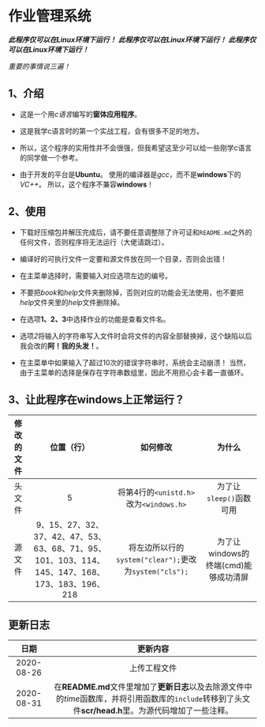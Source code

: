 # 作业管理系统
***此程序仅可以在Linux环境下运行！***
***此程序仅可以在Linux环境下运行！***
***此程序仅可以在Linux环境下运行！***

*重要的事情说三遍！*


## 1、介绍
- 这是一个用*c语言*编写的**窗体应用程序**。

- 这是我学c语言时的第一个实战工程，会有很多不足的地方。

- 所以，这个程序的实用性并不会很强，但我希望这至少可以给一些刚学c语言的同学做一个参考。

- 由于开发的平台是**Ubuntu**。
        使用的编译器是*gcc*，而不是**windows**下的*VC++*。
        所以，这个程序不兼容**windows**！

## 2、使用
- 下载好压缩包并解压完成后，请不要任意调整除了许可证和`README.md`之外的任何文件，否则程序将无法运行（大佬请跳过）。

- 编译好的可执行文件一定要和源文件放在同一个目录，否则会出错！

- 在主菜单选择时，需要输入对应选项左边的编号。

- 不要把*book*和*help*文件夹删除掉，否则对应的功能会无法使用，也不要把*help*文件夹里的*help*文件删除掉。

- 在选项**1、2、3**中选择作业的功能是查看文件名。

- 选项*2*将输入的字符串写入文件时会将文件的内容全部替换掉，这个缺陷以后我会改的**阿！我的头发！**。

- 在主菜单中如果输入了超过10次的错误字符串时，系统会主动崩溃！
        当然，由于主菜单的选择是保存在字符串数组里，因此不用担心会卡着一直循环。

## 3、让此程序在windows上正常运行？

|修改的文件|位置（行）|如何修改|为什么|
|:-----:|:-----:|:-----:|:-----:|
|头文件|5|将第4行的`<unistd.h>`改为`<windows.h>`|为了让`sleep()`函数可用|
|源文件|9、15、27、32、37、42、47、53、63、68、71、95、101、103、114、145、147、168、173、183、196、218|将左边所以行的`system("clear");`更改为`system("cls");`|为了让windows的终端(cmd)能够成功清屏|

## 更新日志

|日期|更新内容|
|:-----:|:-----:|
|2020-08-26|上传工程文件|
|2020-08-31|在**README.md**文件里增加了**更新日志**以及去除源文件中的*time*函数库，并将引用函数库的`include`转移到了头文件**scr/head.h**里。为源代码增加了一些注释。|


